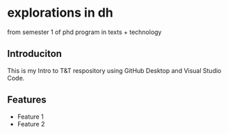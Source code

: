 # explorations in dh
 from semester 1 of phd program in texts + technology
## Introduciton 
This is my Intro to T&T respository using GitHub Desktop and Visual Studio Code. 
## Features 
- Feature 1 
- Feature 2